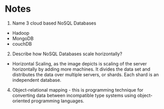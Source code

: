 # Notes

1. Name 3 cloud based NoSQL Databases
- Hadoop
- MongoDB
- couchDB

2. Describe how NoSQL Databases scale horizontally?
- Horizontal Scaling, as the image depicts is scaling of the server horizontally by adding more machines. It divides the data set and distributes the data over multiple servers, or shards. Each shard is an independent database.

4. Object-relational mapping - this is programming technique for converting data between incompatible type systems using object-oriented programming languages.